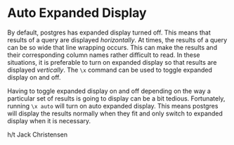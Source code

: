 # Auto Expanded Display

By default, postgres has expanded display turned off. This means that results of a query are displayed _horizontally_. At times, the results of a query can be so wide that line wrapping occurs. This can make the results and their corresponding column names rather difficult to read. In these situations, it is preferable to turn on expanded display so that results are displayed _vertically_. The `\x` command can be used to toggle expanded display on and off.

Having to toggle expanded display on and off depending on the way a particular set of results is going to display can be a bit tedious. Fortunately, running `\x auto` will turn on auto expanded display. This means postgres will display the results normally when they fit and only switch to expanded display when it is necessary.

h/t Jack Christensen
